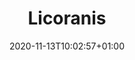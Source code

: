 ---
layout: recipe
date: 2020-11-13T10:02:57+01:00
title: "Licoranis"
image: licoranis.jpg
category: Drink
cuisine: Rob
tags:
  - Licorice
yield: One bottle (750ml)
prepTime: 10'

tools:
- Blender or spice grinder
- Funnel

ingredients:
- 5g of pure licorice
- 200ml of pure (96%+) alcohol
- 10/20 anis seeds
- 550ml Water

directions:
- "**Grind the licorice with the anis seeds** as fine as possible"
- Open the grinder and **pour in a bit of the water**, then close it and shake a bit to make the licorice dust settle
- With the help of a funnel **pour the liquid obtained in the bottle**
- Pour the **alcohol in the grinder, shake again (DO NOT GRIND), and pour it in the bottle** together with the water
- Add more **water** until you reach a total of 750ml
- Give it a **good shake** and put in the refrigerator.
- Always **shake it before serving**.
---